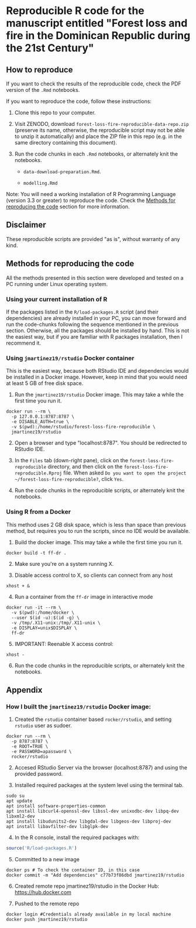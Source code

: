 # Reproducible R code for the manuscript entitled "Forest loss and fire in the Dominican Republic during the 21st Century"

## How to reproduce

If you want to check the results of the reproducible code, check the PDF version of the `.Rmd` notebooks.

If you want to reproduce the code, follow these instructions:

1. Clone this repo to your computer.

2. Visit ZENODO, download `forest-loss-fire-reproducible-data-repo.zip` (preserve its name, otherwise, the reproducible script may not be able to unzip it automatically) and place the ZIP file in this repo (e.g. in the same directory containing this document).

3. Run the code chunks in each `.Rmd` notebooks, or alternately knit the notebooks.

    - `data-download-preparation.Rmd`.
    
    - `modelling.Rmd`

Note: You will need a working installation of R Programming Language (version 3.3 or greater) to reproduce the code. Check the [Methods for reproducing the code](#methods-for-reproducing-the-code) section for more information.

## Disclaimer

These reproducible scripts are provided "as is", without warranty of any kind.

## Methods for reproducing the code

All the methods presented in this section were developed and tested on a PC running under Linux operating system.

### Using your current installation of R

If the packages listed in the `R/load-packages.R` script (and their dependencies) are already installed in your PC, you can move forward and run the code-chunks following the sequence mentioned in the previous section. Otherwise, all the packages should be installed by hand. This is not the easiest way, but if you are familiar with R packages installation, then I recommend it.

### Using `jmartinez19/rstudio` Docker container

This is the easiest way, because both RStudio IDE and dependencies would be installed in a Docker image. However, keep in mind that you would need at least 5 GB of free disk space.

1. Run the `jmartinez19/rstudio` Docker image. This may take a while the first time you run it.

```
docker run --rm \
  -p 127.0.0.1:8787:8787 \
  -e DISABLE_AUTH=true \
  -v $(pwd):/home/rstudio/forest-loss-fire-reproducible \
  jmartinez19/rstudio
```

2. Open a browser and type "localhost:8787". You should be redirected to RStudio IDE.

3. In the `Files` tab (down-right pane), click on the `forest-loss-fire-reproducible` directory, and then click on the `forest-loss-fire-reproducible.Rproj` file. When asked `Do you want to open the project ~/forest-loss-fire-reproducible?`, click `Yes`.

4. Run the code chunks in the reproducible scripts, or alternately knit the notebooks.

### Using R from a Docker

This method uses 2 GB disk space, which is less than space than previous method, but requires you to run the scripts, since no IDE would be available.

1. Build the docker image. This may take a while the first time you run it.

`docker build -t ff-dr .`

2. Make sure you're on a system running X.

3. Disable access control to X, so clients can connect from any host

`xhost + &`

4. Run a container from the `ff-dr` image in interactive mode

```
docker run -it --rm \
  -v $(pwd):/home/docker \
  --user $(id -u):$(id -g) \
  -v /tmp/.X11-unix:/tmp/.X11-unix \
  -e DISPLAY=unix$DISPLAY \
  ff-dr
```

5. IMPORTANT: Reenable X access control:

`xhost -`

6. Run the code chunks in the reproducible scripts, or alternately knit the notebooks.

## Appendix

### How I built the `jmartinez19/rstudio` Docker image:

1. Created the `rstudio` container based `rocker/rstudio`, and setting `rstudio` user as sudoer.

```
docker run --rm \
  -p 8787:8787 \
  -e ROOT=TRUE \
  -e PASSWORD=apassword \
  rocker/rstudio
```

2. Accesed RStudio Server via the browser (localhost:8787) and using the provided password.

3. Installed required packages at the system level using the terminal tab.

```
sudo su
apt update
apt install software-properties-common
apt install libcurl4-openssl-dev libssl-dev unixodbc-dev libpq-dev libxml2-dev
apt install libudunits2-dev libgdal-dev libgeos-dev libproj-dev 
apt install libavfilter-dev libglpk-dev
```

4. In the R console, install the required packages with:

```r
source('R/load-packages.R')
```

5. Committed to a new image

```
docker ps # To check the container ID, in this case
docker commit -m "Add dependencies" c77b73f86dbd jmartinez19/rstudio
```

6. Created remote repo jmartinez19/rstudio in the Docker Hub: https://hub.docker.com

7. Pushed to the remote repo

```
docker login #Credentials already available in my local machine
docker push jmartinez19/rstudio
```
